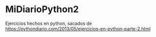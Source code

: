# MiDiarioPython2
Ejercicios hechos en python, sacados de https://pythondiario.com/2013/05/ejercicios-en-python-parte-2.html
